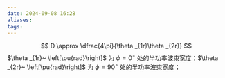 ```yaml
---
date: 2024-09-08 16:28
aliases: 
tags: 
---
```

$$
D \approx \dfrac{4\pi}{\theta _{1r}\theta _{2r}}
$$
$\theta _{1r}~ \left[\pu{rad}\right]$ 为 $\phi=0^{\circ}$ 处的半功率波束宽度；$\theta _{2r}~ \left[\pu{rad}\right]$ 为 $\phi=90^{\circ}$ 处的半功率波束宽度；